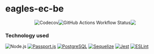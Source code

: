 # eagles-ec-be

<div style="display: flex; justify-content: center;" align="center">
<img src="https://codecov.io/gh/soleil00/eagles-ec-be/branch/dev/graph/badge.svg?token=9c1e8e93-1062-4e49-a58d-b2777a75fb70" alt="Codecov" >
     <img alt="GitHub Actions Workflow Status" src="https://img.shields.io/github/actions/workflow/status/soleil00/eagles-ec-be/test.yml" >
<a href="https://codeclimate.com/github/atlp-rwanda/eagles-ec-be/maintainability"><img src="https://api.codeclimate.com/v1/badges/dfe8454356fb9da65407/maintainability" /></a>

</div>

### Technology used

![Node.js](https://img.shields.io/badge/-Node.js-000000?style=flat&logo=node.js)
[![Passport.js](https://img.shields.io/badge/auth%20library-Passport.js-green)](http://www.passportjs.org/)
[![PostgreSQL](https://img.shields.io/badge/database-PostgreSQL-blue)](https://www.postgresql.org/)
[![Sequelize](https://img.shields.io/badge/ORM-Sequelize-orange)](https://sequelize.org/)
[![Jest](https://img.shields.io/badge/testing-Jest-red)](https://jestjs.io/)
[![ESLint](https://img.shields.io/badge/code%20style-ESLint-blueviolet)](https://eslint.org/)

